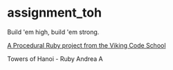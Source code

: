 assignment_toh
==============

Build 'em high, build 'em strong.

[A Procedural Ruby project from the Viking Code School](http://www.vikingcodeschool.com)

Towers of Hanoi - Ruby
Andrea A
